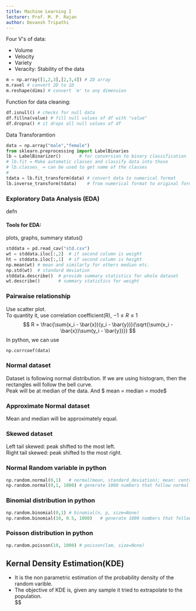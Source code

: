 ```yaml
---
title: Machine Learning I  
lecturer: Prof. M. P. Rajan  
author: Devansh Tripathi  
---
```

Four V's of data:
- Volume
- Velocity
- Variety
- Veracity: Stability of the data

```python
m = np.array([1,2,3],[2,3,4]) # 2D array  
m.ravel # convert 2D to 1D  
m.reshape(dims) # convert `m' to any dimension 
```
Function for data cleaning:  
```python
df.isnull() # checks for null data
df.fillna(value) # fill null values of df with "value"
df.dropna() # it drops all null values of df
```
Data Transforamtion
```python
data = np.array("male","female")
from sklearn.preprocessing import LabelBinaries
lb = LabelBinarizer()       # for conversion to binary classification
# lb.fit = Make automatic classes and classify data into those
# lb.classes_ = can be used to get name of the classes
# 
tdata = lb.fit_transform(data) # convert data to numerical format 
lb.inverse_transform(tdata)    # from numerical format to original format
```
### Exploratory Data Analysis (EDA)
defn 
#### Tools for EDA:  
plots, graphs, summary status()
```python
stddata = pd.read_cav("std.csv")
wt = stddata.iloc[:,2]  # if second column is weight
ht = stddata.iloc[:,1]  # if second column is height
np.mean(wt) # mean and similarly for others median etc.
np.std(wt)  # standard deviation
stddata.describe()  # provide summary statistics for whole dataset
wt.describe()       # summary statistics for weight
```
### Pairwaise relationship
Use scatter plot.  
To quantity it, use correlation coefficient(R), $-1 \leq R \leq 1$
$$ R = \frac{\sum(x_i - \bar{x})(y_i - \bar{y})}{\sqrt{\sum(x_i - \bar{x})\sum(y_i - \bar{y})}} $$
In python, we can use
```python
np.corrcoef(data)
```
### Normal dataset 
Dataset is following normal distribution. If we are using histogram, then the rectangles will follow the bell curve.  
Peak will be at median of the data. And $ mean = median = mode$

### Approximate Normal dataset
Mean and median will be approximately equal.

### Skewed dataset
Left tail skewed: peak shifted to the most left.  
Right tail skewed: peak shifted to the most right.

### Normal Random variable in python
```python
np.random.normal(0,1)   # normal(mean, standard_deviation); mean: centre of the bell curve 
np.random.normal(0,1, 1000) # generate 1000 numbers that follow normal distribution 
```
### Binomial distribution in python
```python
np.random.binomial(0,1) # binomial(n, p, size=None)
np.random.binomial(10, 0.5, 1000)   # generate 1000 numbers that follow binomial distribution 
```

### Poisson distribution in python
```python
np.random.poisson(10, 1000) # poisson(lam, size=None)
```

## Kernal Density Estimation(KDE)
- It is the non parametric estimation of the probability density of the random varible.  
- The objective of KDE is, given any sample it tried to extrapolate to the population.  
$$ 